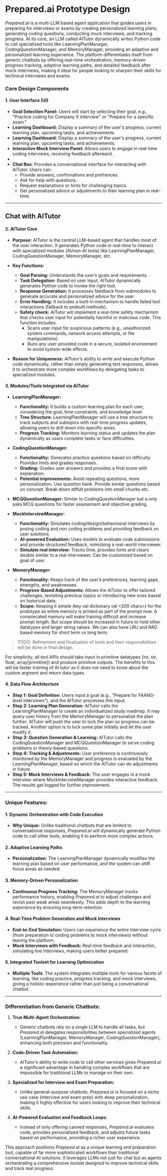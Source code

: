 # Prepared.ai Prototype Design

*Prepared.ai* is a multi-LLM based agent application that guides users in preparing for interviews or exams by creating personalized learning plans, generating coding questions, conducting mock interviews, and tracking progress. At its core, an LLM called AITutor dynamically writes Python code to call specialized tools like LearningPlanManager, CodingQuestionManager, and MemoryManager, providing an adaptive and personalized learning experience. The platform differentiates itself from generic chatbots by offering real-time orchestration, memory-driven progress tracking, adaptive learning paths, and detailed feedback after mock interviews, making it ideal for people looking to sharpen their skills for technical interviews and exams.


### **Core Design Components**

#### 1. **User Interface (UI)**
- **Goal Selection Panel:** Users will start by selecting their goal, e.g., "Practice coding for Company X interview" or "Prepare for a specific exam."
- **Learning Dashboard:** Display a summary of the user's progress, current learning plan, upcoming tasks, and achievements.
- **Learning Dashboard:** Display a summary of the user's progress, current learning plan, upcoming tasks, and achievements.
- **Interactive Mock Interview Panel:** Allows users to engage in real-time coding interviews, receiving feedback afterward.
- 
- **Chat Box**: Provides a conversational interface for interacting with AITutor. Users can:
  - Provide answers, confirmations and prefrences.
  - Ask for help with questions.
  - Request explanations or hints for challenging topics.
  - Get personalized advice or adjustments to their learning plan in real-time.
****

## Chat with AITutor


#### 2. **AITutor Core**
- **Purpose:** AITutor is the central LLM-based agent that handles most of the user interaction. It generates Python code in real-time to interact with specialized modules (AI/non-AI tools) like LearningPlanManager, CodingQuestionManager, MemoryManager, etc.
  
- **Key Functions:**
    - **Goal Parsing:** Understands the user’s goals and requirements.
    - **Task Delegation:** Based on user input, AITutor dynamically generates Python code to invoke the right tool.
    - **Response Generation:** It processes feedback from submodules to generate accurate and personalized advice for the user.
    - **Error Handling:** It includes a built-in mechanism to handle failed tool interactions (fallback to prebuilt methods).
    - **Safety check:** AITutor will implement a real-time safety mechanism that checks user input for potentially harmful or malicious code. This function includes:
      -  Scans user input for suspicious patterns (e.g., unauthorized system commands, network access attempts, or file manipulations).
      - Runs any user-provided code in a secure, isolated environment to avoid system-wide effects.
  
- **Reason for Uniqueness:** AITutor’s ability to write and execute Python code dynamically, rather than simply generating text responses, allows it to orchestrate more complex workflows by delegating tasks to specialized modules.

#### 3. **Modules/Tools Integrated via AITutor**

   - **LearningPlanManager:**
     - **Functionality:** It builds a custom learning plan for each user, considering the goal, time constraints, and knowledge level.
     - **Tree Structure:** LearningPlanManager will use a tree structure to track subjects and subtopics with real-time progress updates, allowing users to drill down into specific areas.
     - **Progress Tracking:** Monitors learning status and updates the plan dynamically as users complete tasks or face difficulties.

   - **CodingQuestionManager:**
     - **Functionality:** Generates practice questions based on difficulty. Provides hints and grades responses.
     - **Grading:** Grades user answers and provides a final score with explanation.
     - **Potential improvements:** Avoid repeating questions, more personalization. Use question bank. Provide similar questions based on concept. Break down diffult problems into small chunks etc.

   - **MCQQuestionManager:**
     Similar to CodingQuestionManager but a only asks MCQ questions for faster assessment and objective grading.

   - **MockInterviewManager:**
     - **Functionality:** Simulates coding/design/behavioural interviews by posing coding and non coding problems and providing feedback on user solutions.
     - **AI-powered Evaluation:** Uses models to evaluate code submissions and provide structured feedback, mimicking a real-world interviewer.
     - **Simulate real interview:** Tracks time, provides hints and clears doubts similar to a real interviewer. Can be customized based on goal of user.

   - **MemoryManager:**
     - **Functionality:** Keeps track of the user’s preferences, learning gaps, strengths, and weaknesses. 
     - **Progress-Based Adjustments:** Allows the AITutor to offer tailored challenges, revisiting previous topics or introducing new ones based on historical data.
     - **Scope:** Keeping it simple (key val dictionary val <200 chars>) for the prototype as entire memory is printed as part of the prompt now. A complecated memory will make training difficult and increase prompt length. But scope should be increased in future to hold other datatypes and larger string values. We can also have LRU and RAG based memory for short term vs long term.
     
> TODO: Refinement and finalization of tools and their responsibilities will be done in final design.

For simplicity, all tool APIs should take input in primitive datatypes (int, str, float, array[primitive]) and produce primitive outputs. The benefits to this will be faster training of AI tutor as it does not need to know about the custom argment and return data types. 
#### 4. **Data Flow Architecture**

- **Step 1: Goal Definition:** Users input a goal (e.g., "Prepare for FAANG-level interviews"), and the AITutor processes this input.
- **Step 2: Learning Plan Generation:** AITutor calls the LearningPlanManager to create an individualized study roadmap. It may query user history from the MemoryManager to personalize the plan further. AITutor will push the user to lock the plan so progress can be tracked. Another option is to lock some plan initially and let the user modify it.
- **Step 3: Question Generation & Learning:** AITutor calls the CodingQuestionManager and MCQQuestionManager to serve coding problems or theory-based questions.
- **Step 4: Tracking & Adjustments:** User preference is continuously monitored by the MemoryManager and progress is evaluated by the LearningPlanManager, based on which the AITutor can do adjustments in future.
- **Step 5: Mock Interviews & Feedback:** The user engages in a mock interview where MockInterviewManager provides interactive feedback. The results get logged for further improvement.

---

### **Unique Features:**

#### 1. **Dynamic Orchestration with Code Execution**
- **Why Unique:** Unlike traditional chatbots that are limited to conversational responses, *Prepared.ai* will dynamically generate Python code to call other tools, enabling it to perform more complex actions.
  
#### 2. **Adaptive Learning Paths**
- **Personalization:** The LearningPlanManager dynamically modifies the learning plan based on user performance, and the system can shift focus areas as needed.
  
#### 3. **Memory-Driven Personalization**
- **Continuous Progress Tracking:** The MemoryManager tracks performance history, enabling *Prepared.ai* to adjust challenges and revisit past weak areas seamlessly. This adds depth to the learning experience by ensuring long-term retention.

#### 4. **Real-Time Problem Generation and Mock Interviews**
- **End-to-End Simulation:** Users can experience the entire interview cycle (from preparation to coding problems to mock interviews) without leaving the platform.
- **Mock Interviews with Feedback:** Real-time feedback and interaction, simulating live interviews, making users better prepared.

#### 5. **Integrated Toolset for Learning Optimization**
- **Multiple Tools**: The system integrates multiple tools for various facets of learning, like coding practice, progress tracking, and mock interviews, giving a holistic experience rather than just being a conversational chatbot.

---

### **Differentiation from Generic Chatbots:**

1. **True Multi-Agent Orchestration:**
   - Generic chatbots rely on a single LLM to handle all tasks, but *Prepared.ai* delegates responsibilities between specialized agents (LearningPlanManager, MemoryManager, CodingQuestionManager), enhancing both precision and functionality.

2. **Code-Driven Task Automation:**
   - AITutor’s ability to write code to call other services gives *Prepared.ai* a significant advantage in handling complex workflows that are impossible for traditional LLMs to manage on their own.

3. **Specialized for Interview and Exam Preparation:**
   - Unlike general-purpose chatbots, *Prepared.ai* is focused on a niche use case (interview and exam prep) with deep personalization, making it highly effective for users looking to improve their technical skills.

4. **AI-Powered Evaluation and Feedback Loops:**
   - Instead of only offering canned responses, *Prepared.ai* evaluates code, provides personalized feedback, and adjusts future tasks based on performance, providing a richer user experience.

This approach positions *Prepared.ai* as a unique learning and preparation tool, capable of far more sophisticated workflows than traditional conversational AI solutions. It leverages LLMs not just for chat but as agents orchestrating a comprehensive toolset designed to improve technical skills and track real progress.